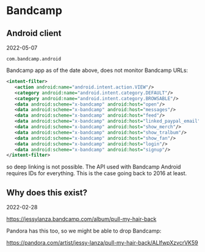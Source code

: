 # Bandcamp

## Android client

2022-05-07

~~~
com.bandcamp.android
~~~

Bandcamp app as of the date above, does not monitor Bandcamp URLs:

~~~xml
<intent-filter>
   <action android:name="android.intent.action.VIEW"/>
   <category android:name="android.intent.category.DEFAULT"/>
   <category android:name="android.intent.category.BROWSABLE"/>
   <data android:scheme="x-bandcamp" android:host="open"/>
   <data android:scheme="x-bandcamp" android:host="messages"/>
   <data android:scheme="x-bandcamp" android:host="feed"/>
   <data android:scheme="x-bandcamp" android:host="linked_paypal_email"/>
   <data android:scheme="x-bandcamp" android:host="show_merch"/>
   <data android:scheme="x-bandcamp" android:host="show_tralbum"/>
   <data android:scheme="x-bandcamp" android:host="show_fan"/>
   <data android:scheme="x-bandcamp" android:host="login"/>
   <data android:scheme="x-bandcamp" android:host="signup"/>
</intent-filter>
~~~

so deep linking is not possible. The API used with Bandcamp Android requires
IDs for everything. This is the case going back to 2016 at least.

## Why does this exist?

2022-02-28

https://jessylanza.bandcamp.com/album/pull-my-hair-back

Pandora has this too, so we might be able to drop Bandcamp:

https://pandora.com/artist/jessy-lanza/pull-my-hair-back/ALlfwpXzvcrVK59
